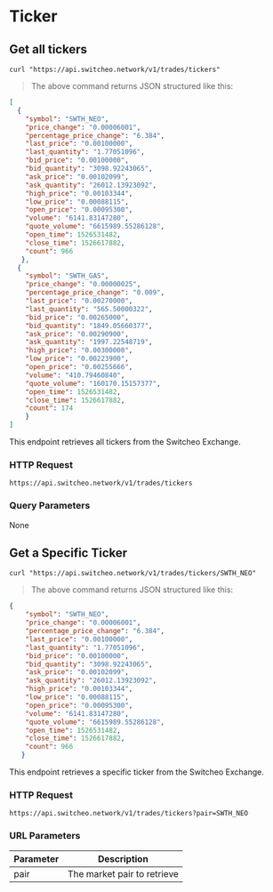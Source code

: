 # Ticker

## Get all tickers

```shell
curl "https://api.switcheo.network/v1/trades/tickers"
```

> The above command returns JSON structured like this:

```json
[
  {
    "symbol": "SWTH_NEO",
    "price_change": "0.00006001",
    "percentage_price_change": "6.384",
    "last_price": "0.00100000",
    "last_quantity": "1.77051096",
    "bid_price": "0.00100000",
    "bid_quantity": "3098.92243065",
    "ask_price": "0.00102099",
    "ask_quantity": "26012.13923092",
    "high_price": "0.00103344",
    "low_price": "0.00088115",
    "open_price": "0.00095300",
    "volume": "6141.83147280",
    "quote_volume": "6615989.55286128",
    "open_time": 1526531482,
    "close_time": 1526617882,
    "count": 966
   },
  {
    "symbol": "SWTH_GAS",
    "price_change": "0.00000025",
    "percentage_price_change": "0.009",
    "last_price": "0.00270000",
    "last_quantity": "565.50000322",
    "bid_price": "0.00265000",
    "bid_quantity": "1849.05660377",
    "ask_price": "0.00290900",
    "ask_quantity": "1997.22548719",
    "high_price": "0.00300000",
    "low_price": "0.00223900",
    "open_price": "0.00255666",
    "volume": "410.79460840",
    "quote_volume": "160170.15157377",
    "open_time": 1526531482,
    "close_time": 1526617882,
    "count": 174
    }
]
```

This endpoint retrieves all tickers from the Switcheo Exchange.

### HTTP Request

`https://api.switcheo.network/v1/trades/tickers`

### Query Parameters

None

## Get a Specific Ticker

```shell
curl "https://api.switcheo.network/v1/trades/tickers/SWTH_NEO"
```

> The above command returns JSON structured like this:

```json
{
    "symbol": "SWTH_NEO",
    "price_change": "0.00006001",
    "percentage_price_change": "6.384",
    "last_price": "0.00100000",
    "last_quantity": "1.77051096",
    "bid_price": "0.00100000",
    "bid_quantity": "3098.92243065",
    "ask_price": "0.00102099",
    "ask_quantity": "26012.13923092",
    "high_price": "0.00103344",
    "low_price": "0.00088115",
    "open_price": "0.00095300",
    "volume": "6141.83147280",
    "quote_volume": "6615989.55286128",
    "open_time": 1526531482,
    "close_time": 1526617882,
    "count": 966
   }
```

This endpoint retrieves a specific ticker from the Switcheo Exchange.


### HTTP Request

`https://api.switcheo.network/v1/trades/tickers?pair=SWTH_NEO`

### URL Parameters

Parameter | Description
--------- | -----------
  pair | The market pair to retrieve
